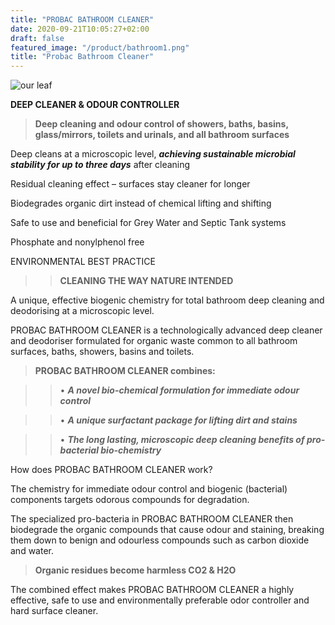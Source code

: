 ```yaml
---
title: "PROBAC BATHROOM CLEANER"
date: 2020-09-21T10:05:27+02:00
draft: false
featured_image: "/product/bathroom1.png"
title: "Probac Bathroom Cleaner"
---
```

![our leaf](/product/bathroom.webp)

**DEEP CLEANER & ODOUR CONTROLLER**

>**Deep cleaning and odour control of showers,
baths, basins, glass/mirrors, toilets and urinals,
and all bathroom surfaces**

Deep cleans at a microscopic level, ***achieving
sustainable microbial stability for up to three days***
after cleaning

Residual cleaning effect – surfaces stay cleaner
for longer

Biodegrades organic dirt instead of chemical
lifting and shifting

Safe to use and beneficial for Grey Water
and Septic Tank systems

Phosphate and nonylphenol free

ENVIRONMENTAL BEST PRACTICE

>>**CLEANING THE WAY NATURE INTENDED**

A unique, effective biogenic
chemistry for total bathroom
deep cleaning and deodorising at a microscopic
level.

PROBAC BATHROOM CLEANER
is a technologically advanced deep
cleaner and deodoriser formulated for organic
waste common to all bathroom surfaces,
baths, showers, basins and toilets. 

>**PROBAC BATHROOM CLEANER combines:**

>>• ***A novel bio-chemical formulation for
immediate odour control***

>>• ***A unique surfactant package for lifting dirt
and stains***

>>• ***The long lasting, microscopic deep cleaning
benefits of pro-bacterial bio-chemistry***

How does PROBAC BATHROOM CLEANER work?

The chemistry for immediate odour control and biogenic
(bacterial) components targets odorous compounds for
degradation. 

The specialized pro-bacteria in PROBAC BATHROOM CLEANER then biodegrade the organic
compounds that cause odour and staining, breaking
them down to benign and odourless compounds such as
carbon dioxide and water.

>**Organic residues become harmless CO2 & H2O**

The combined effect makes PROBAC BATHROOM CLEANER a highly effective, safe to use and
environmentally preferable odor controller and hard
surface cleaner.




